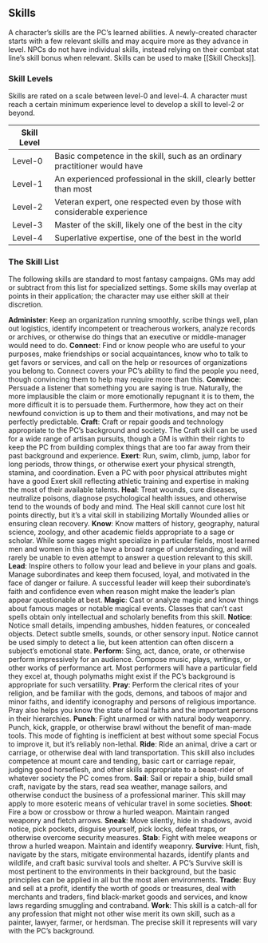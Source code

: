 ## Skills
A character’s skills are the PC’s learned abilities. A newly-created character starts with a few relevant skills and may acquire more as they advance in level. NPCs do not have individual skills, instead relying on their combat stat line’s skill bonus when relevant. Skills can be used to make [[Skill Checks]].
### Skill Levels
Skills are rated on a scale between level-0 and level-4. A character must reach a certain minimum experience level to develop a skill to level-2 or beyond.

| Skill Level |                                                                            |
| ----------- | -------------------------------------------------------------------------- |
| Level-0     | Basic competence in the skill, such as an ordinary practitioner would have |
| Level-1     | An experienced professional in the skill, clearly better than most         |
| Level-2     | Veteran expert, one respected even by those with considerable experience   |
| Level-3     | Master of the skill, likely one of the best in the city                    |
| Level-4     | Superlative expertise, one of the best in the world                        |
### The Skill List
The following skills are standard to most fantasy campaigns. GMs may add or subtract from this list for specialized settings. Some skills may overlap at points in their application; the character may use either skill at their discretion. 

**Administer**: Keep an organization running smoothly, scribe things well, plan out logistics, identify incompetent or treacherous workers, analyze records or archives, or otherwise do things that an executive or middle-manager would need to do. 
**Connect**: Find or know people who are useful to your purposes, make friendships or social acquaintances, know who to talk to get favors or services, and call on the help or resources of organizations you belong to. Connect covers your PC’s ability to find the people you need, though convincing them to help may require more than this. 
**Convince**: Persuade a listener that something you are saying is true. Naturally, the more implausible the claim or more emotionally repugnant it is to them, the more difficult it is to persuade them. Furthermore, how they act on their newfound conviction is up to them and their motivations, and may not be perfectly predictable. 
**Craft**: Craft or repair goods and technology appropriate to the PC’s background and society. The Craft skill can be used for a wide range of artisan pursuits, though a GM is within their rights to keep the PC from building complex things that are too far away from their past background and experience. 
**Exert**: Run, swim, climb, jump, labor for long periods, throw things, or otherwise exert your physical strength, stamina, and coordination. Even a PC with poor physical attributes might have a good Exert skill reflecting athletic training and expertise in making the most of their available talents. 
**Heal**: Treat wounds, cure diseases, neutralize poisons, diagnose psychological health issues, and otherwise tend to the wounds of body and mind. The Heal skill cannot cure lost hit points directly, but it’s a vital skill in stabilizing Mortally Wounded allies or ensuring clean recovery. 
**Know**: Know matters of history, geography, natural science, zoology, and other academic fields appropriate to a sage or scholar. While some sages might specialize in particular fields, most learned men and women in this age have a broad range of understanding, and will rarely be unable to even attempt to answer a question relevant to this skill. 
**Lead**: Inspire others to follow your lead and believe in your plans and goals. Manage subordinates and keep them focused, loyal, and motivated in the face of danger or failure. A successful leader will keep their subordinate’s faith and confidence even when reason might make the leader’s plan appear questionable at best. 
**Magic**: Cast or analyze magic and know things about famous mages or notable magical events. Classes that can’t cast spells obtain only intellectual and scholarly benefits from this skill. 
**Notice**: Notice small details, impending ambushes, hidden features, or concealed objects. Detect subtle smells, sounds, or other sensory input. Notice cannot be used simply to detect a lie, but keen attention can often discern a subject’s emotional state. 
**Perform**: Sing, act, dance, orate, or otherwise perform impressively for an audience. Compose music, plays, writings, or other works of performance art. Most performers will have a particular field they excel at, though polymaths might exist if the PC’s background is appropriate for such versatility. 
**Pray**: Perform the clerical rites of your religion, and be familiar with the gods, demons, and taboos of major and minor faiths, and identify iconography and persons of religious importance. Pray also helps you know the state of local faiths and the important persons in their hierarchies. 
**Punch**: Fight unarmed or with natural body weaponry. Punch, kick, grapple, or otherwise brawl without the benefit of man-made tools. This mode of fighting is inefficient at best without some special Focus to improve it, but it’s reliably non-lethal. 
**Ride**: Ride an animal, drive a cart or carriage, or otherwise deal with land transportation. This skill also includes competence at mount care and tending, basic cart or carriage repair, judging good horseflesh, and other skills appropriate to a beast-rider of whatever society the PC comes from. 
**Sail**: Sail or repair a ship, build small craft, navigate by the stars, read sea weather, manage sailors, and otherwise conduct the business of a professional mariner. This skill may apply to more esoteric means of vehicular travel in some societies. 
**Shoot**: Fire a bow or crossbow or throw a hurled weapon. Maintain ranged weaponry and fletch arrows. 
**Sneak**: Move silently, hide in shadows, avoid notice, pick pockets, disguise yourself, pick locks, defeat traps, or otherwise overcome security measures. 
**Stab**: Fight with melee weapons or throw a hurled weapon. Maintain and identify weaponry. 
**Survive**: Hunt, fish, navigate by the stars, mitigate environmental hazards, identify plants and wildlife, and craft basic survival tools and shelter. A PC’s Survive skill is most pertinent to the environments in their background, but the basic principles can be applied in all but the most alien environments. 
**Trade**: Buy and sell at a profit, identify the worth of goods or treasures, deal with merchants and traders, find black-market goods and services, and know laws regarding smuggling and contraband. 
**Work**: This skill is a catch-all for any profession that might not other wise merit its own skill, such as a painter, lawyer, farmer, or herdsman. The precise skill it represents will vary with the PC’s background.